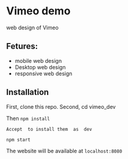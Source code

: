 # Vimeo demo
web design of Vimeo 
## Fetures:
* mobile web design
* Desktop web design
* responsive web design

## Installation

First, clone this repo.
Second, cd vimeo_dev

Then 
`npm install`


`Accept  to install them  as  dev`

`npm start`

The website will be available at `localhost:8080`
